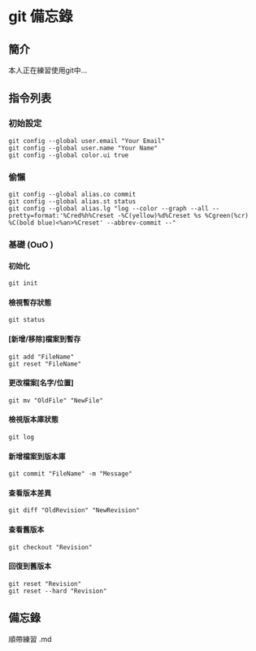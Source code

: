 # git 備忘錄

## 簡介

本人正在練習使用git中...

## 指令列表
### 初始設定
``` text
git config --global user.email "Your Email"
git config --global user.name "Your Name"
git config --global color.ui true
```
### 偷懶
``` text
git config --global alias.co commit
git config --global alias.st status
git config --global alias.lg "log --color --graph --all --pretty=format:'%Cred%h%Creset -%C(yellow)%d%Creset %s %Cgreen(%cr) %C(bold blue)<%an>%Creset' --abbrev-commit --"
```
### 基礎 \(OuO \)
#### 初始化
``` text
git init
```
#### 檢視暫存狀態
``` text
git status
```
#### \[新增/移除\]檔案到暫存
``` test
git add "FileName"
git reset "FileName" 
```
#### 更改檔案\[名字/位置\]
``` test
git mv "OldFile" "NewFile" 
```
#### 檢視版本庫狀態
``` text
git log
```
#### 新增檔案到版本庫
``` text
git commit "FileName" -m "Message"
```
#### 查看版本差異
``` text
git diff "OldRevision" "NewRevision"
```
#### 查看舊版本
``` text
git checkout "Revision"
```
#### 回復到舊版本
``` text
git reset "Revision"
git reset --hard "Revision"
```

## 備忘錄

順帶練習 .md
